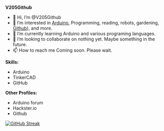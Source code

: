 **V205Github**
- 👋 Hi, I’m @V205Github
- 👀 I’m interested in [Arduino](https://www.arduino.cc), Programming, reading, robots, gardening, [Github](https://www.github.com)), and more.
- 🌱 I’m currently learning Arduino and various programing languages.
- 💞️ I’m looking to collaborate on nothing yet. Maybe something in the future.
- 📫 How to reach me Coming soon. Please wait.

**Skills:**
- Arduino
- TinkerCAD
- GitHub

  

**Other Profiles:**
- Arduino forum
- Hackster.io
- Github
  

  
 
[![GitHub Streak](https://streak-stats.demolab.com/?user=V205Arduino)](https://git.io/streak-stats)

<!---
V205Github/V205Github is a ✨ special ✨ repository because its `README.md` (this file) appears on your GitHub profile.
You can click the Preview link to take a look at your changes. 
--->

